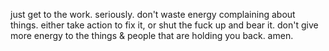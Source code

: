 just get to the work.
seriously.
don't waste energy complaining about things. either take action to fix it, or shut the fuck up and bear it. don't give more energy to the things & people that are holding you back.
amen.